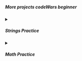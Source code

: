 <a id="title"></a>

##### More projects codeWars beginner

<details>
    <summary>

##### Strings Practice

</summary>


[Remove First and Last Character](https://www.codewars.com/kata/56bc28ad5bdaeb48760009b0/sql)

[Reverse String](https://www.codewars.com/kata/5168bb5dfe9a00b126000018/sql)

[String repeat](https://www.codewars.com/kata/57a0e5c372292dd76d000d7e/sql)

[Remove String Spaces](https://www.codewars.com/kata/57eae20f5500ad98e50002c5/sql)

[Returning Strings](https://www.codewars.com/kata/55a70521798b14d4750000a4/sql)

[MakeUpperCase](https://www.codewars.com/kata/57a0556c7cb1f31ab3000ad7/sql)

[Fake Binary](https://www.codewars.com/kata/57eae65a4321032ce000002d/sql)

[Remove exclamation marks](https://www.codewars.com/kata/57a0885cbb9944e24c00008e/sql)

[Easy SQL: LowerCase](https://www.codewars.com/kata/594800ba6fb152624300006d/sql)

</details>

<details>
    <summary>

##### Math Practice

</summary>

[Even or Odd](https://www.codewars.com/kata/53da3dbb4a5168369a0000fe/sql)

[Grasshopper - Summation](https://www.codewars.com/kata/55d24f55d7dd296eb9000030/sql)

[SQL Basics: Mod](https://www.codewars.com/kata/594a9592704e4d21bc000131/sql)

[Easy SQL: Square Root and Log](https://www.codewars.com/kata/594a691720ac16a544000075/sql)

</details>

